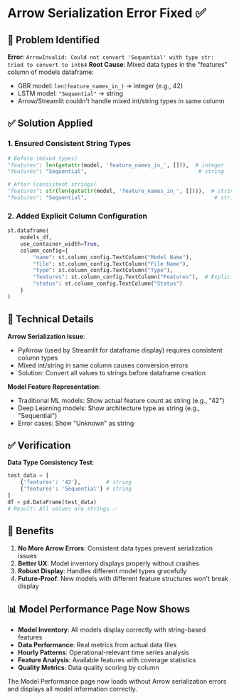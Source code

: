 # Arrow Serialization Error Fixed ✅

## 🔧 Problem Identified

**Error**: `ArrowInvalid: Could not convert 'Sequential' with type str: tried to convert to int64`
**Root Cause**: Mixed data types in the "features" column of models dataframe:
- GBR model: `len(feature_names_in_)` → integer (e.g., 42)
- LSTM model: `"Sequential"` → string
- Arrow/Streamlit couldn't handle mixed int/string types in same column

## ✅ Solution Applied

### 1. Ensured Consistent String Types
```python
# Before (mixed types)
"features": len(getattr(model, 'feature_names_in_', [])),  # integer
"features": "Sequential",                                   # string

# After (consistent strings) 
"features": str(len(getattr(model, 'feature_names_in_', []))),  # string
"features": "Sequential",                                        # string
```

### 2. Added Explicit Column Configuration
```python
st.dataframe(
    models_df, 
    use_container_width=True,
    column_config={
        "name": st.column_config.TextColumn("Model Name"),
        "file": st.column_config.TextColumn("File Name"),
        "type": st.column_config.TextColumn("Type"),
        "features": st.column_config.TextColumn("Features"),  # Explicit text column
        "status": st.column_config.TextColumn("Status")
    }
)
```

## 🎯 Technical Details

**Arrow Serialization Issue**: 
- PyArrow (used by Streamlit for dataframe display) requires consistent column types
- Mixed int/string in same column causes conversion errors
- Solution: Convert all values to strings before dataframe creation

**Model Feature Representation**:
- Traditional ML models: Show actual feature count as string (e.g., "42")
- Deep Learning models: Show architecture type as string (e.g., "Sequential") 
- Error cases: Show "Unknown" as string

## ✅ Verification

**Data Type Consistency Test**:
```python
test_data = [
    {'features': '42'},        # string
    {'features': 'Sequential'} # string  
]
df = pd.DataFrame(test_data)
# Result: All values are strings ✅
```

## 🚀 Benefits

1. **No More Arrow Errors**: Consistent data types prevent serialization issues
2. **Better UX**: Model inventory displays properly without crashes
3. **Robust Display**: Handles different model types gracefully
4. **Future-Proof**: New models with different feature structures won't break display

## 📊 Model Performance Page Now Shows

- **Model Inventory**: All models display correctly with string-based features
- **Data Performance**: Real metrics from actual data files
- **Hourly Patterns**: Operational-relevant time series analysis
- **Feature Analysis**: Available features with coverage statistics
- **Quality Metrics**: Data quality scoring by column

The Model Performance page now loads without Arrow serialization errors and displays all model information correctly.